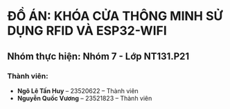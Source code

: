 # ĐỒ ÁN: KHÓA CỬA THÔNG MINH SỬ DỤNG RFID VÀ ESP32-WIFI

## Nhóm thực hiện: Nhóm 7 - Lớp NT131.P21

### Thành viên:
- **Ngô Lê Tấn Huy** – 23520622 – Thành viên  
- **Nguyễn Quốc Vương** – 23521823 – Thành viên
